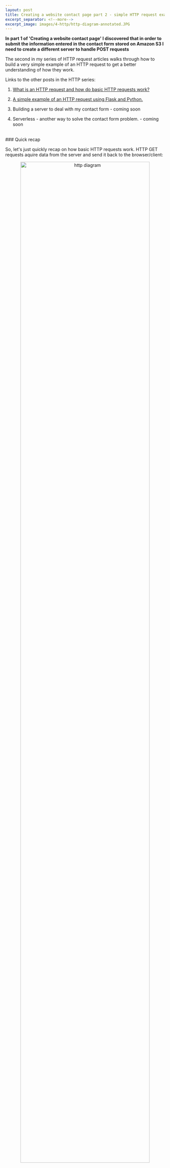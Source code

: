 ```yaml
---
layout: post
title: Creating a website contact page part 2 - simple HTTP request example
excerpt_separator: <!--more-->
excerpt_image: images/4-http/http-diagram-annotated.JPG
---
```


**In part 1 of 'Creating a website contact page' I discovered that in order to submit the information entered in the contact form stored on Amazon S3 I need to create a different server to handle POST requests**

The second in my series of HTTP request articles walks through how to build a very simple example of an HTTP request to get a better understanding of how they work.
<!--more-->

Links to the other posts in the HTTP series:

1.	<a href="/2018/03/22/http_basics_part1_blog.html">What is an HTTP request and how do basic HTTP requests work?</a>

2. 	<a href="/2018/03/27/http_connection_blog_part2.html">A simple example of an HTTP request using Flask and Python.</a>

3. 	Building a server to deal with my contact form - coming soon

4. 	Serverless - another way to solve the contact form problem. - coming soon

<br>
### Quick recap

So, let's just quickly recap on how basic HTTP requests work. HTTP GET requests aquire data from the server and send it back to the browser/client:

<p align="center"><img src="/images/4-http/http-diagram-annotated.JPG"
     alt="http diagram" width="90%" /></p>

1. A client (browser) submits an HTTP request for a resource (data) to a server (GET/ HTTP/1.1) over a TCP connection

2. The server returns a response to the client

3. The response contains status information about the request and may contain the requested content. Assuming the data request is successful it responds with a message to say "I understand, here is your requested data" (HTTP/1.1 200 OK) along with the requested data. 

The server must be listening on a port on a computer with an IP address linked to the domain name. But dont we already deal with a GET http request to show the form HTML itself? In my case the answer is 'sort of'... 

<br>
### Creating a virtual environment and installing Flask

The first thing I did was to create a virtual environment on my computer to keep all the dependences together and then install Flask here so it can all work together but is isolated. Installing Flash locally doesn’t affect any other python programmes that you might want to run as a global install would do. Like a little bubble of programmes and files separated away from the rest of your computer.

Steps on the command line:

<p align="center"><img src="/images/4-http/createdir.png"
     alt="command line creating virtual environment" width="80%" /></p>	

Navigate to where you want to create the directory:

	me$ cd /Documents

Create a virtual environment (a directory) and give it a name e.g.'test-server':

	me$ python3 -m venv test-server

<p align="center"><img src="/images/4-http/createdir-explained.png"
     alt="creating virtual environment explained" width="70%" /></p>

This runs the module 'venv' (virtual environment) with the parameter test-server, which creates a directory called 'test-server'.

Then to activate the virtual environment in the command line we simply write:

	me$ source test-server/bin/activate

This changes the prompt to: (virtualenvironment-name) $

In my case from this:

	me$

to this:

	(test-server) me$

<p align="center"><img src="/images/4-http/prompt-name.png"
     alt="prompt name change" width="70%" /></p>

Then we can install Flask and all it’s dependencies within the virtual environment:

	(test-server) $ pip install flask

<br>
### Using Flask

<p align="center"><img src="/images/4-http/flaskdownload.png"
     alt="command to download flask" width="70%" /></p>

Then follow the steps which can be found on the <a href="http://flask.pocoo.org/">Flask site</a>:  

Create a python file - I called mine test-python.py - containing the following:

<p align="center"><img src="/images/4-http/python-file.png"
     alt="Python code closeup" width="70%" /></p>

Then create a file containing shell script (I called mine test-shellscsript.sh) containing the file name for your python file:

<p align="center"><img src="/images/4-http/shell-script.png"
     alt="shell script closeup" width="70%" /></p>

<br>
### Opening a port to listen for an http request

In order for our application to be able to listen for an http request it needs to be bound to an open port. The next steps are how I did this.

Making sure you are in the test-server directory, run the shell script file:

	(test-server) me$ cd test-server
	(test-server) me$ test-shellscript.sh

The first time I did this it came back with an error: 

	-bash: test-shellscript.sh: command not found

This is something I am getting familiar with now as it is often caused by the file permissions. I checked the permissions of the files within the test-server directory to see if the shell file was executable:

	(test-server) me$ ls -al

<p align="center"><img src="/images/4-http/nonexecutable-permissions.png"
     alt="code to show permissions" width="80%" /></p>

From the output for the test-shellscript.sh file you can see it is not executable as there would be an x in the permissions:

	-rw-r--r--@  1 me  staff   52 21 Mar 21:37 test-shellscript.sh

In order to change the access permissions I ran a line of code to make the shell file executable. The output below now shows the x for root, user and global permissions:

	(test-server) me$ chmod +x test-shellscript.sh

<p align="center"><img src="/images/4-http/executable-permissions-closeup.png"
     alt="code to show permissions" width="80%" /></p>

Then I ran the file again but got the same error!: 

	(test-server) me$ test-shellscript.sh

	-bash: test-shellscript.sh: command not found

The reason for this is that when you try to run a programme in the shell (bash/the command line) it looks in the path for executables. You can see the paths bash searches by writing the following:

	me$ echo $PATH

	/Library/Frameworks/Python.framework/Versions/3.6/bin:/usr/local/bin:/usr/bin:/bin:/usr/sbin:/sbin


<p align="center"><img src="/images/4-http/path.png"
     alt="how to use path" width="80%" /></p>

For instance when you type the ls command into bash it looks in the above path of directories, finds the programme called 'ls' that lives in user/bin and runs it. As you can see the virtual server directory (test-server) is not listed in the path. Unless I add the test-server directory to path or tell bash where to run the shell script from i.e. the test-server, it will come back with an error as bash will not be able to find it.

I chose to run the shell 'test-shellscript.sh' by telling bash where to find it i.e. the directory I am currently in. To do this add ./ before the command:

	(test-server) me$ ./test-shellscript.sh 

Finally, no more errors and the shell script runs, executes the python file, binding the application to a port. This means the port is open, listening for an http request.

<br>
### Making an http request using curl

Then we open another terminal window and make an http request using curl to that port.:

	me$ curl 127.0.0.1:5000 --verbose

This will send an http request over the port, the python script will run and send back “Hello World”
This can be seen more easily in a browser using the IP address and port.

https://www.digitalocean.com/community/tutorials/how-to-install-python-3-and-set-up-a-local-programming-environment-on-ubuntu-16-04
